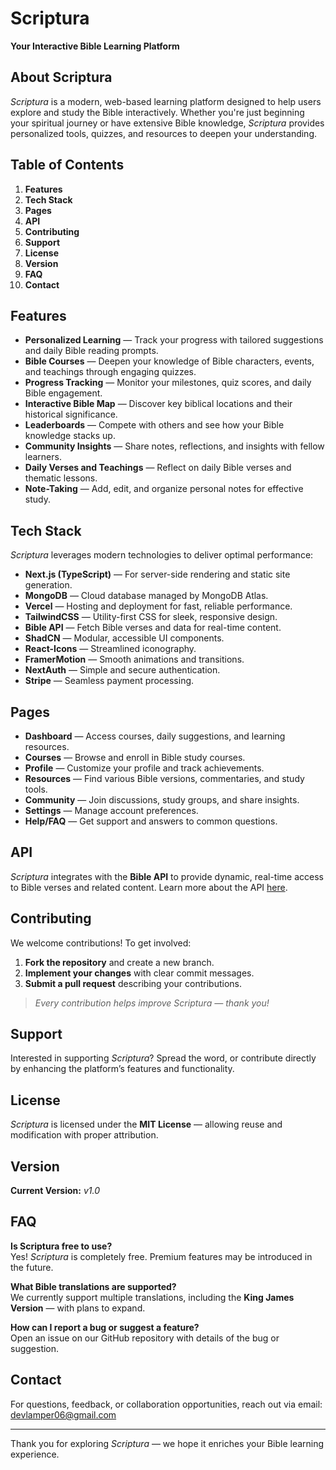 # Scriptura

**Your Interactive Bible Learning Platform**

## About Scriptura

*Scriptura* is a modern, web-based learning platform designed to help users explore and study the Bible interactively. Whether you're just beginning your spiritual journey or have extensive Bible knowledge, *Scriptura* provides personalized tools, quizzes, and resources to deepen your understanding.

## Table of Contents

1. **Features**
2. **Tech Stack**
3. **Pages**
4. **API**
5. **Contributing**
6. **Support**
7. **License**
8. **Version**
9. **FAQ**
10. **Contact**

## Features

- **Personalized Learning** — Track your progress with tailored suggestions and daily Bible reading prompts.
- **Bible Courses** — Deepen your knowledge of Bible characters, events, and teachings through engaging quizzes.
- **Progress Tracking** — Monitor your milestones, quiz scores, and daily Bible engagement.
- **Interactive Bible Map** — Discover key biblical locations and their historical significance.
- **Leaderboards** — Compete with others and see how your Bible knowledge stacks up.
- **Community Insights** — Share notes, reflections, and insights with fellow learners.
- **Daily Verses and Teachings** — Reflect on daily Bible verses and thematic lessons.
- **Note-Taking** — Add, edit, and organize personal notes for effective study.

## Tech Stack

*Scriptura* leverages modern technologies to deliver optimal performance:

- **Next.js (TypeScript)** — For server-side rendering and static site generation.
- **MongoDB** — Cloud database managed by MongoDB Atlas.
- **Vercel** — Hosting and deployment for fast, reliable performance.
- **TailwindCSS** — Utility-first CSS for sleek, responsive design.
- **Bible API** — Fetch Bible verses and data for real-time content.
- **ShadCN** — Modular, accessible UI components.
- **React-Icons** — Streamlined iconography.
- **FramerMotion** — Smooth animations and transitions.
- **NextAuth** — Simple and secure authentication.
- **Stripe** — Seamless payment processing.

## Pages

- **Dashboard** — Access courses, daily suggestions, and learning resources.
- **Courses** — Browse and enroll in Bible study courses.
- **Profile** — Customize your profile and track achievements.
- **Resources** — Find various Bible versions, commentaries, and study tools.
- **Community** — Join discussions, study groups, and share insights.
- **Settings** — Manage account preferences.
- **Help/FAQ** — Get support and answers to common questions.

## API

*Scriptura* integrates with the **Bible API** to provide dynamic, real-time access to Bible verses and related content. Learn more about the API [here](https://rapidapi.com/ajith/api/holy-bible).

## Contributing

We welcome contributions! To get involved:

1. **Fork the repository** and create a new branch.
2. **Implement your changes** with clear commit messages.
3. **Submit a pull request** describing your contributions.

> *Every contribution helps improve Scriptura — thank you!*  

## Support

Interested in supporting *Scriptura*? Spread the word, or contribute directly by enhancing the platform’s features and functionality.

## License

*Scriptura* is licensed under the **MIT License** — allowing reuse and modification with proper attribution.

## Version

**Current Version:** *v1.0*

## FAQ

**Is Scriptura free to use?**  
Yes! *Scriptura* is completely free. Premium features may be introduced in the future.

**What Bible translations are supported?**  
We currently support multiple translations, including the **King James Version** — with plans to expand.

**How can I report a bug or suggest a feature?**  
Open an issue on our GitHub repository with details of the bug or suggestion.

## Contact

For questions, feedback, or collaboration opportunities, reach out via email: [devlamper06@gmail.com](mailto:devlamper06@gmail.com)

---

Thank you for exploring *Scriptura* — we hope it enriches your Bible learning experience.

